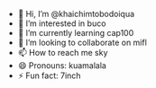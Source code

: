- 👋 Hi, I’m @khaichimtobodoiqua
- 👀 I’m interested in buco
- 🌱 I’m currently learning cap100    
- 💞️ I’m looking to collaborate on mifl
- 📫 How to reach me sky
- 😄 Pronouns: kuamalala
- ⚡ Fun fact: 7inch

<!---
khaichimtobodoiqua/khaichimtobodoiqua is a ✨ special ✨ repository because its `README.md` (this file) appears on your GitHub profile.
You can click the Preview link to take a look at your changes.
--->
